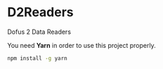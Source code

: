 # D2Readers

Dofus 2 Data Readers

You need **Yarn** in order to use this project properly.
```sh
npm install -g yarn
```
